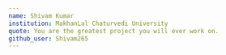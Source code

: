 ```yaml
---
name: Shivam Kumar 
institution: MakhanLal Chaturvedi University 
quote: You are the greatest project you will ever work on. 
github_user: Shivam265
---
```

